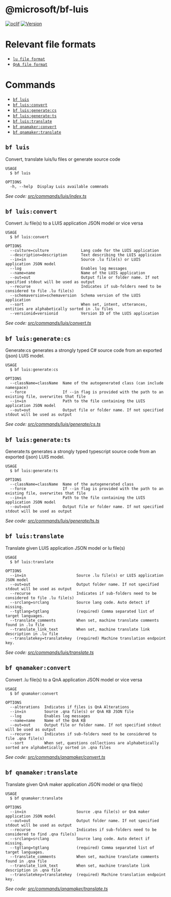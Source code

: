 @microsoft/bf-luis
==================



[![oclif](https://img.shields.io/badge/cli-oclif-brightgreen.svg)](https://oclif.io)
[![Version](https://img.shields.io/npm/v/@microsoft/bf-lu)](https://npmjs.org/package/@microsoft/bf-lu)


# Relevant file formats
* [`lu file format`](./docs/lu-file-format.md)
* [`QnA file format`](./docs/qna-file-format.md)

# Commands
<!-- commands -->
* [`bf luis`](#bf-luis)
* [`bf luis:convert`](#bf-luisconvert)
* [`bf luis:generate:cs`](#bf-luisgeneratecs)
* [`bf luis:generate:ts`](#bf-luisgeneratets)
* [`bf luis:translate`](#bf-luistranslate)
* [`bf qnamaker:convert`](#bf-qnamakerconvert)
* [`bf qnamaker:translate`](#bf-qnamakertranslate)

## `bf luis`

Convert, translate luis/lu files or generate source code

```
USAGE
  $ bf luis

OPTIONS
  -h, --help  Display Luis available commnads
```

_See code: [src/commands/luis/index.ts](https://github.com/microsoft/botframework-cli/blob/v1.0.0/src/commands/luis/index.ts)_

## `bf luis:convert`

Convert .lu file(s) to a LUIS application JSON model or vice versa

```
USAGE
  $ bf luis:convert

OPTIONS
  --culture=culture              Lang code for the LUIS application
  --description=description      Text describing the LUIS applicaion
  --in=in                        Source .lu file(s) or LUIS application JSON model
  --log                          Enables log messages
  --name=name                    Name of the LUIS application
  --out=out                      Output file or folder name. If not specified stdout will be used as output
  --recurse                      Indicates if sub-folders need to be considered to file .lu file(s)
  --schemaversion=schemaversion  Schema version of the LUIS application
  --sort                         When set, intent, utterances, entities are alphabetically sorted in .lu files
  --versionid=versionid          Version ID of the LUIS application
```

_See code: [src/commands/luis/convert.ts](https://github.com/microsoft/botframework-cli/blob/v1.0.0/src/commands/luis/convert.ts)_

## `bf luis:generate:cs`

Generate:cs generates a strongly typed C# source code from an exported (json) LUIS model.

```
USAGE
  $ bf luis:generate:cs

OPTIONS
  --className=className  Name of the autogenerated class (can include namespace)
  --force                If --in flag is provided with the path to an existing file, overwrites that file
  --in=in                Path to the file containing the LUIS application JSON model
  --out=out              Output file or folder name. If not specified stdout will be used as output
```

_See code: [src/commands/luis/generate/cs.ts](https://github.com/microsoft/botframework-cli/blob/v1.0.0/src/commands/luis/generate/cs.ts)_

## `bf luis:generate:ts`

Generate:ts generates a strongly typed typescript source code from an exported (json) LUIS model.

```
USAGE
  $ bf luis:generate:ts

OPTIONS
  --className=className  Name of the autogenerated class
  --force                If --in flag is provided with the path to an existing file, overwrites that file
  --in=in                Path to the file containing the LUIS application JSON model
  --out=out              Output file or folder name. If not specified stdout will be used as output
```

_See code: [src/commands/luis/generate/ts.ts](https://github.com/microsoft/botframework-cli/blob/v1.0.0/src/commands/luis/generate/ts.ts)_

## `bf luis:translate`

Translate given LUIS application JSON model or lu file(s)

```
USAGE
  $ bf luis:translate

OPTIONS
  --in=in                      Source .lu file(s) or LUIS application JSON model
  --out=out                    Output folder name. If not specified stdout will be used as output
  --recurse                    Indicates if sub-folders need to be considered to file .lu file(s)
  --srclang=srclang            Source lang code. Auto detect if missing.
  --tgtlang=tgtlang            (required) Comma separated list of target languages.
  --translate_comments         When set, machine translate comments found in .lu file
  --translate_link_text        When set, machine translate link description in .lu file
  --translatekey=translatekey  (required) Machine translation endpoint key.
```

_See code: [src/commands/luis/translate.ts](https://github.com/microsoft/botframework-cli/blob/v1.0.0/src/commands/luis/translate.ts)_

## `bf qnamaker:convert`

Convert .lu file(s) to a QnA application JSON model or vice versa

```
USAGE
  $ bf qnamaker:convert

OPTIONS
  --alterations  Indicates if files is QnA Alterations
  --in=in        Source .qna file(s) or QnA KB JSON file
  --log          Enables log messages
  --name=name    Name of the QnA KB
  --out=out      Output file or folder name. If not specified stdout will be used as output
  --recurse      Indicates if sub-folders need to be considered to file .qna file(s)
  --sort         When set, questions collections are alphabetically sorted are alphabetically sorted in .qna files
```

_See code: [src/commands/qnamaker/convert.ts](https://github.com/microsoft/botframework-cli/blob/v1.0.0/src/commands/qnamaker/convert.ts)_

## `bf qnamaker:translate`

Translate given QnA maker application JSON model or qna file(s)

```
USAGE
  $ bf qnamaker:translate

OPTIONS
  --in=in                      Source .qna file(s) or QnA maker application JSON model
  --out=out                    Output folder name. If not specified stdout will be used as output
  --recurse                    Indicates if sub-folders need to be considered to find .qna file(s)
  --srclang=srclang            Source lang code. Auto detect if missing.
  --tgtlang=tgtlang            (required) Comma separated list of target languages.
  --translate_comments         When set, machine translate comments found in .qna file
  --translate_link_text        When set, machine translate link description in .qna file
  --translatekey=translatekey  (required) Machine translation endpoint key.
```

_See code: [src/commands/qnamaker/translate.ts](https://github.com/microsoft/botframework-cli/blob/v1.0.0/src/commands/qnamaker/translate.ts)_
<!-- commandsstop -->
